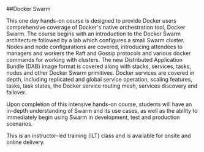 ##Docker Swarm

This one day hands-on course is designed to provide Docker users comprehensive coverage of Docker's native orchestration tool, Docker Swarm. The course begins with an introduction to the Docker Swarm architecture followed by a lab which configures a small Swarm cluster. Nodes and node configurations are covered, introducing attendees to managers and workers the Raft and Gossip protocols and various docker commands for working with clusters. The new Distributed Application Bundle (DAB) image format is covered along with stacks, services, tasks, nodes and other Docker Swarm primitives. Docker services are covered in depth, including replicated and global service operation, scaling features, tasks, task states, the Docker service routing mesh, services discovery and failover.

Upon completion of this intensive hands-on course, students will have an in-depth understanding of Swarm and its use cases, as well as the ability to immediately begin using Swarm in development, test and production scenarios.

This is an instructor-led training (ILT) class and is available for onsite and online delivery.
